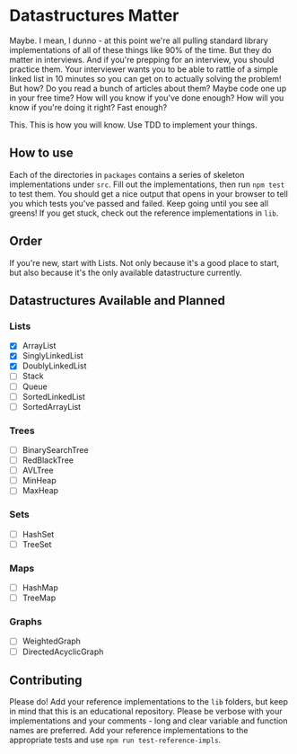 # Datastructures Matter
Maybe.  I mean, I dunno - at this point we're all pulling standard library implementations
of all of these things like 90% of the time.  But they do matter in interviews. And if you're
prepping for an interview, you should practice them.  Your interviewer wants you to be able
to rattle of a simple linked list in 10 minutes so you can get on to actually solving the problem!
But how?  Do you read a bunch of articles about them?  Maybe code one up in your free time?
How will you know if you've done enough?  How will you know if you're doing it right?  Fast enough?

This.  This is how you will know.  Use TDD to implement your things.

## How to use
Each of the directories in `packages` contains a series of skeleton implementations under `src`.
Fill out the implementations, then run `npm test` to test them.  You should get a nice output that
opens in your browser to tell you which tests you've passed and failed.  Keep going until you see
all greens! If you get stuck, check out the reference implementations in `lib`.

## Order
If you're new, start with Lists.  Not only because it's a good place to start, but also because
it's the only available datastructure currently.

## Datastructures Available and Planned

### Lists
- [x] ArrayList
- [x] SinglyLinkedList
- [x] DoublyLinkedList
- [ ] Stack
- [ ] Queue
- [ ] SortedLinkedList
- [ ] SortedArrayList

### Trees
- [ ] BinarySearchTree
- [ ] RedBlackTree
- [ ] AVLTree
- [ ] MinHeap
- [ ] MaxHeap

### Sets
- [ ] HashSet
- [ ] TreeSet

### Maps
- [ ] HashMap
- [ ] TreeMap

### Graphs
- [ ] WeightedGraph
- [ ] DirectedAcyclicGraph

## Contributing
Please do!  Add your reference implementations to the `lib` folders, but keep in mind that this is
an educational repository.  Please be verbose with your implementations and your comments - long
and clear variable and function names are preferred.  Add your reference implementations to the
appropriate tests and use `npm run test-reference-impls`.
